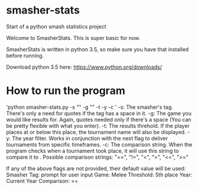 # smasher-stats
Start of a python smash statistics project

Welcome to SmasherStats. This is super basic for now.

SmasherStats is written in python 3.5, so make sure you have that installed before running.

Download python 3.5 here: https://www.python.org/downloads/

# How to run the program
'python smasher-stats.py -s "<smasher tag>" -g "<game title>" -t <result threshold> -y <year> -c <comparison>'
  -s: The smasher's tag. There's only a need for quotes if the tag has a space in it.
  -g: The game you would like results for. Again, quotes needed only if there's a space (You can be pretty flexible with what you enter).
  -t: The results threhold. If the player places at or below this place, the tournament name will also be displayed.
  -y: The year filter. Works in conjunction with the next flag to deliver tournaments from specific timeframes.
  -c: The comparison string. When the program checks when a tournament took place, it will use this string to compare it to <year>.
      Possible comparison strings: "==", "!=", "<", ">", "<=", ">="

If any of the above flags are not provided, their default value will be used:
Smasher Tag: prompt for user input
Game: Melee
Threshold: 5th place
Year: Current Year
Comparison: >=
